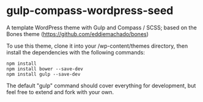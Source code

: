 gulp-compass-wordpress-seed
======================

A template WordPress theme with Gulp and Compass / SCSS; based on the Bones theme (https://github.com/eddiemachado/bones)

To use this theme, clone it into your /wp-content/themes directory, then install the dependencies with the following commands:

```
npm install
npm install bower --save-dev
npm install gulp --save-dev
```


The default "gulp" command should cover everything for development, but feel free to extend and fork with your own.
